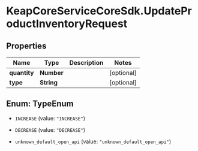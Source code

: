 # KeapCoreServiceCoreSdk.UpdateProductInventoryRequest

## Properties

Name | Type | Description | Notes
------------ | ------------- | ------------- | -------------
**quantity** | **Number** |  | [optional] 
**type** | **String** |  | [optional] 



## Enum: TypeEnum


* `INCREASE` (value: `"INCREASE"`)

* `DECREASE` (value: `"DECREASE"`)

* `unknown_default_open_api` (value: `"unknown_default_open_api"`)




